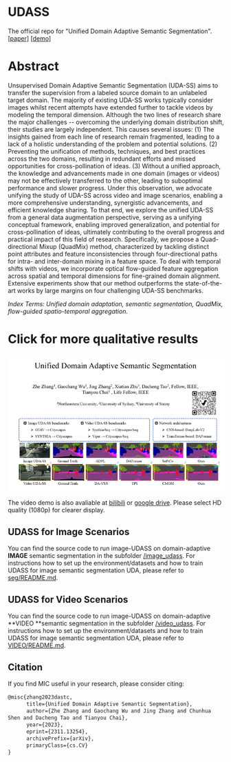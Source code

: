 # UDASS

The official repo for "Unified Domain Adaptive Semantic Segmentation". [[paper](https://arxiv.org/abs/2311.13254)] [[demo](https://drive.google.com/file/d/1OT5GtsbC0CcW6aydBL27ADjve95YE5oj/view?usp=sharing)]

# Abstract

Unsupervised Domain Adaptive Semantic Segmentation (UDA-SS) aims to transfer the supervision from a labeled source domain to an unlabeled target domain. The majority of existing UDA-SS works typically consider images whilst recent attempts have extended further to tackle videos by modeling the temporal dimension. Although the two lines of research share the major challenges -- overcoming the underlying domain distribution shift, their studies are largely independent. This causes several issues: (1) The insights gained from each line of research remain fragmented, leading to a lack of a holistic understanding of the problem and potential solutions. (2) Preventing the unification of methods, techniques, and best practices across the two domains, resulting in redundant efforts and missed opportunities for cross-pollination of ideas. (3) Without a unified approach, the knowledge and advancements made in one domain (images or videos) may not be effectively transferred to the other, leading to suboptimal performance and slower progress.  Under this observation, we advocate unifying the study of UDA-SS across video and image scenarios, enabling a more comprehensive understanding, synergistic advancements, and efficient knowledge sharing.  To that end, we explore the unified UDA-SS from a general data augmentation perspective, serving as a unifying conceptual framework, enabling improved generalization, and potential for cross-pollination of ideas, ultimately contributing to the overall progress and practical impact of this field of research. Specifically, we propose a Quad-directional Mixup (QuadMix) method, characterized by tackling distinct point attributes and feature inconsistencies through four-directional paths for intra- and inter-domain mixing in a feature space. To deal with temporal shifts with videos, we incorporate optical flow-guided feature aggregation across spatial and temporal dimensions for fine-grained domain alignment. Extensive experiments show that our method outperforms the state-of-the-art works by large margins on four challenging UDA-SS benchmarks.

*Index Terms: Unified domain adaptation, semantic segmentation, QuadMix, flow-guided spatio-temporal aggregation.*

# Click for more qualitative results

[![Please watch the video for more qualitative results.](https://github.com/ZHE-SAPI/UDASS/blob/main/Unified-UDASS.jpg?raw=true)](https://youtu.be/DgrZYkebhs0)

The video demo is also avaliable at [bilibili](https://www.bilibili.com/video/BV1ZgtMejErB/?vd_source=ae767173839d1c3a41173ad40cc34d53) or [google drive](https://drive.google.com/file/d/1OT5GtsbC0CcW6aydBL27ADjve95YE5oj/view?usp=sharing). Please select HD quality (1080p) for clearer display.

## UDASS for Image Scenarios

You can find the source code to run image-UDASS on domain-adaptive **IMAGE** semantic segmentation in the subfolder [/image_udass](https://github.com/ZHE-SAPI/UDASS/tree/main/image_udass). For instructions how to set up the environment/datasets and how to train UDASS for image semantic segmentation UDA, please refer to [seg/README.md](https://github.com/ZHE-SAPI/UDASS/blob/main/image_udass/seg/README.md).

## UDASS for Video Scenarios

You can find the source code to run image-UDASS on domain-adaptive **VIDEO **semantic segmentation in the subfolder [/video_udass](https://github.com/ZHE-SAPI/UDASS/tree/main/video_udass). For instructions how to set up the environment/datasets and how to train UDASS for image semantic segmentation UDA, please refer to [VIDEO/README.md](https://github.com/ZHE-SAPI/UDASS/blob/main/video_udass/VIDEO/README.md).

## Citation

If you find MIC useful in your research, please consider citing:

```
@misc{zhang2023dastc,
      title={Unified Domain Adaptive Semantic Segmentation}, 
      author={Zhe Zhang and Gaochang Wu and Jing Zhang and Chunhua Shen and Dacheng Tao and Tianyou Chai},
      year={2023},
      eprint={2311.13254},
      archivePrefix={arXiv},
      primaryClass={cs.CV}
}
```
